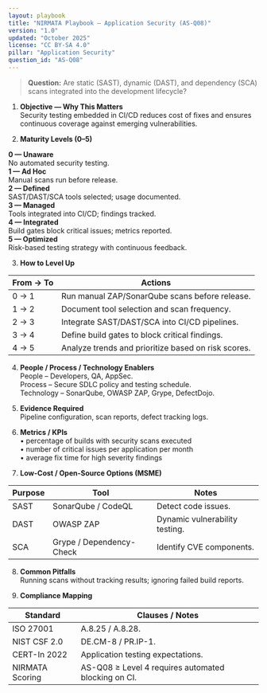```yaml
---
layout: playbook
title: "NIRMATA Playbook — Application Security (AS-Q08)"
version: "1.0"
updated: "October 2025"
license: "CC BY-SA 4.0"
pillar: "Application Security"
question_id: "AS-Q08"
---
```


> **Question:** Are static (SAST), dynamic (DAST), and dependency (SCA) scans integrated into the development lifecycle?

1. **Objective — Why This Matters**  
Security testing embedded in CI/CD reduces cost of fixes and ensures continuous coverage against emerging vulnerabilities.

2. **Maturity Levels (0–5)**
<div class="levels-grid">
  <div class="level level-0"><strong>0 — Unaware</strong><br>No automated security testing. </div>
  <div class="level level-1"><strong>1 — Ad Hoc</strong><br>Manual scans run before release. </div>
  <div class="level level-2"><strong>2 — Defined</strong><br>SAST/DAST/SCA tools selected; usage documented. </div>
  <div class="level level-3"><strong>3 — Managed</strong><br>Tools integrated into CI/CD; findings tracked. </div>
  <div class="level level-4"><strong>4 — Integrated</strong><br>Build gates block critical issues; metrics reported. </div>
  <div class="level level-5"><strong>5 — Optimized</strong><br>Risk-based testing strategy with continuous feedback. </div>
</div>

3. **How to Level Up**

| From → To | Actions |
|---|---|
| 0 → 1 | Run manual ZAP/SonarQube scans before release. |
| 1 → 2 | Document tool selection and scan frequency. |
| 2 → 3 | Integrate SAST/DAST/SCA into CI/CD pipelines. |
| 3 → 4 | Define build gates to block critical findings. |
| 4 → 5 | Analyze trends and prioritize based on risk scores. |

4. **People / Process / Technology Enablers**  
People – Developers, QA, AppSec.  
Process – Secure SDLC policy and testing schedule.  
Technology – SonarQube, OWASP ZAP, Grype, DefectDojo.

5. **Evidence Required**  
Pipeline configuration, scan reports, defect tracking logs.

6. **Metrics / KPIs**  
• percentage of builds with security scans executed  
• number of critical issues per application per month  
• average fix time for high severity findings  

7. **Low-Cost / Open-Source Options (MSME)**  

| Purpose | Tool | Notes |
|---|---|---|
| SAST | SonarQube / CodeQL | Detect code issues. |
| DAST | OWASP ZAP | Dynamic vulnerability testing. |
| SCA | Grype / Dependency-Check | Identify CVE components. |

8. **Common Pitfalls**  
Running scans without tracking results; ignoring failed build reports.

9. **Compliance Mapping**

| Standard | Clauses / Notes |
|---|---|
| ISO 27001 | A.8.25 / A.8.28. |
| NIST CSF 2.0 | DE.CM-8 / PR.IP-1. |
| CERT-In 2022 | Application testing expectations. |
| NIRMATA Scoring | AS-Q08 ≥ Level 4 requires automated blocking on CI. |

